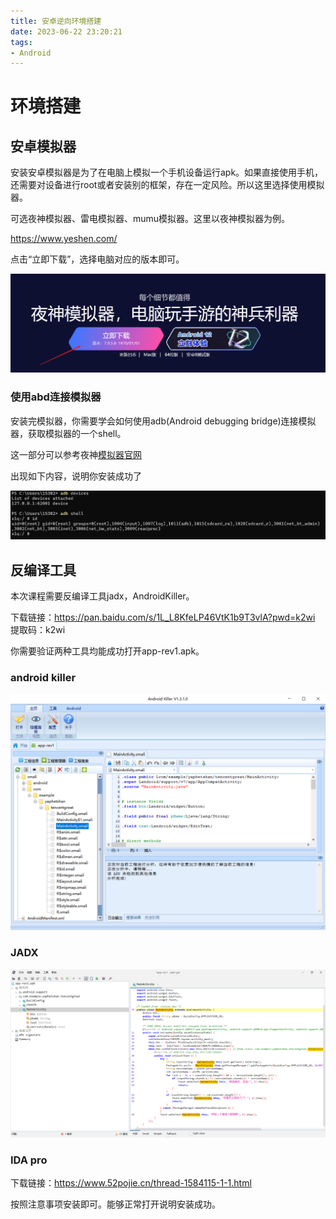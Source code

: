 ```yaml
---
title: 安卓逆向环境搭建
date: 2023-06-22 23:20:21
tags:
- Android
---
```


# 环境搭建

## 安卓模拟器

安装安卓模拟器是为了在电脑上模拟一个手机设备运行apk。如果直接使用手机，还需要对设备进行root或者安装别的框架，存在一定风险。所以这里选择使用模拟器。

可选夜神模拟器、雷电模拟器、mumu模拟器。这里以夜神模拟器为例。

https://www.yeshen.com/

点击“立即下载”，选择电脑对应的版本即可。

![image-20230622232509057](安卓逆向环境搭建/image-20230622232509057.png)

### 使用abd连接模拟器

安装完模拟器，你需要学会如何使用adb(Android debugging bridge)连接模拟器，获取模拟器的一个shell。

这一部分可以参考夜神[模拟器官网](https://www.yeshen.com/faqs/H15tDZ6YW)

出现如下内容，说明你安装成功了

![image-20230622233409965](安卓逆向环境搭建/image-20230622233409965.png)

## 反编译工具

本次课程需要反编译工具jadx，AndroidKiller。

下载链接：https://pan.baidu.com/s/1L_L8KfeLP46VtK1b9T3vlA?pwd=k2wi 
提取码：k2wi

你需要验证两种工具均能成功打开app-rev1.apk。

### android killer

![image-20230622235026561](安卓逆向环境搭建/image-20230622235026561.png)

### JADX

![image-20230622234136346](安卓逆向环境搭建/image-20230622234136346.png)

### IDA pro

下载链接：https://www.52pojie.cn/thread-1584115-1-1.html

按照注意事项安装即可。能够正常打开说明安装成功。
